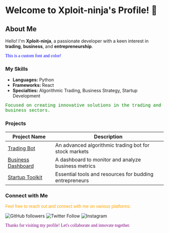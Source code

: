 # Welcome to Xploit-ninja's Profile! 🚀

## About Me
Hello! I'm **Xploit-ninja**, a passionate developer with a keen interest in **trading**, **business**, and **entrepreneurship**.

<p style="font-family: 'Comic Sans MS'; color: blue;">This is a custom font and color!</p>

### My Skills
- **Languages:** Python
- **Frameworks:** React
- **Specialties:** Algorithmic Trading, Business Strategy, Startup Development

<p style="font-family: 'Courier New'; color: green;">Focused on creating innovative solutions in the trading and business sectors.</p>

### Projects
| Project Name | Description |
| ------------ | ----------- |
| [Trading Bot](https://github.com/Xploit-ninja/trading-bot) | An advanced algorithmic trading bot for stock markets |
| [Business Dashboard](https://github.com/Xploit-ninja/business-dashboard) | A dashboard to monitor and analyze business metrics |
| [Startup Toolkit](https://github.com/Xploit-ninja/startup-toolkit) | Essential tools and resources for budding entrepreneurs |

### Connect with Me
<p style="font-family: 'Arial'; color: orange;">Feel free to reach out and connect with me on various platforms:</p>

![GitHub followers](https://img.shields.io/github/followers/Xploit-ninja?style=social)
![Twitter Follow](https://img.shields.io/twitter/follow/Xploit_ninja?style=social)
![Instagram](https://img.shields.io/badge/Instagram-Connect-blue?style=flat&logo=instgram)

<p style="font-family: 'Times New Roman'; color: purple;">Thanks for visiting my profile! Let's collaborate and innovate together.</p>